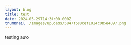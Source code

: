 ```yaml
---
layout: blog
title: test
date: 2024-05-29T14:30:00.000Z
thumbnail: /images/uploads/5847f598cef1014c0b5e4897.png
---
```

testing auto
